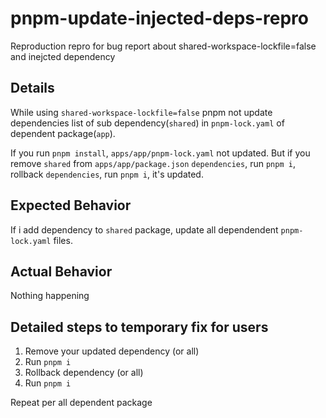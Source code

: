 # pnpm-update-injected-deps-repro
Reproduction repro for bug report about shared-workspace-lockfile=false and inejcted dependency


## Details

While using `shared-workspace-lockfile=false` pnpm not update dependencies list of sub dependency(`shared`) in `pnpm-lock.yaml` of dependent package(`app`).

If you run `pnpm install`, `apps/app/pnpm-lock.yaml` not updated.
But if you remove `shared` from `apps/app/package.json` `dependencies`, run `pnpm i`, rollback `dependencies`, run `pnpm i`, it's updated.


## Expected Behavior

If i add dependency to `shared` package, update all dependendent `pnpm-lock.yaml` files.

## Actual Behavior

Nothing happening

## Detailed steps to temporary fix for users

1. Remove your updated dependency (or all)
2. Run `pnpm i`
3. Rollback dependency (or all)
4. Run `pnpm i`

Repeat per all dependent package
